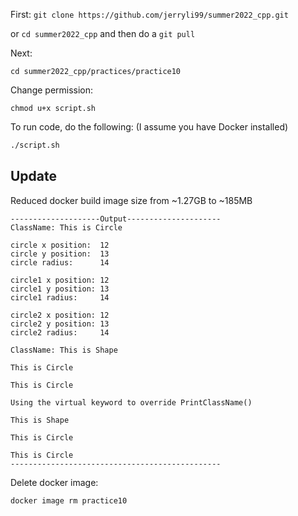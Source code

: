 First: ```git clone https://github.com/jerryli99/summer2022_cpp.git```

or ```cd summer2022_cpp``` and then do a ```git pull```

Next:
```
cd summer2022_cpp/practices/practice10
```

Change permission:
```
chmod u+x script.sh
```

To run code, do the following: (I assume you have Docker installed)
```bash
./script.sh
```
## Update
Reduced docker build image size from ~1.27GB to ~185MB 

```
--------------------Output---------------------
ClassName: This is Circle

circle x position:  12
circle y position:  13
circle radius:      14

circle1 x position: 12
circle1 y position: 13
circle1 radius:     14

circle2 x position: 12
circle2 y position: 13
circle2 radius:     14

ClassName: This is Shape

This is Circle

This is Circle

Using the virtual keyword to override PrintClassName()

This is Shape

This is Circle

This is Circle
-----------------------------------------------
```

Delete docker image:
```
docker image rm practice10
```
